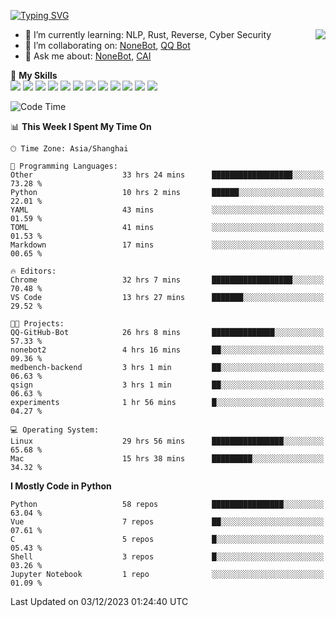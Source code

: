 [![Typing SVG](https://readme-typing-svg.herokuapp.com?size=25&duration=2500&color=8C43EA&vCenter=true&width=200&height=40&lines=Hi+there+%F0%9F%91%8B%F0%9F%8F%BB;I'm+yanyongyu)](https://git.io/typing-svg)

<a href="#">
  <img align="right" src="https://github-readme-stats.vercel.app/api?username=yanyongyu&count_private=true&show_icons=true&bg_color=15,f2f7fd,E0EAFC" />
</a>

- 🌱 I’m currently learning: NLP, Rust, Reverse, Cyber Security
- 👯 I’m collaborating on: [NoneBot](https://github.com/nonebot), [QQ Bot](https://github.com/Mrs4s/go-cqhttp)
- 💬 Ask me about: [NoneBot](https://github.com/nonebot), [CAI](https://github.com/cscs181/CAI)

🌟 **My Skills**  
![](https://img.shields.io/badge/-Python-3e74a2?style=flat-square&logo=Python&logoColor=fff)
![](https://img.shields.io/badge/-TypeScript-3178C6?style=flat-square&logo=TypeScript&logoColor=fff)
![](https://img.shields.io/badge/-Vue-4fc08d?style=flat-square&logo=Vue.js&logoColor=fff)
![](https://img.shields.io/badge/-React-2d98ce?style=flat-square&logo=React&logoColor=fff)
![](https://img.shields.io/badge/-FastAPI-009688?style=flat-square&logo=FastAPI&logoColor=fff)
![](https://img.shields.io/badge/-Linux-000000?style=flat-square&logo=Linux&logoColor=fff)
![](https://img.shields.io/badge/-Docker-2496ED?style=flat-square&logo=Docker&logoColor=fff)
![](https://img.shields.io/badge/-Kubernetes-326CE5?style=flat-square&logo=Kubernetes&logoColor=fff)
![](https://img.shields.io/badge/-GitHub%20Actions-2088FF?style=flat-square&logo=GitHubActions&logoColor=fff)
![](https://img.shields.io/badge/-PostgreSQL-4169E1?style=flat-square&logo=PostgreSQL&logoColor=fff)
![](https://img.shields.io/badge/-Redis-DC382D?style=flat-square&logo=Redis&logoColor=fff)
![](https://img.shields.io/badge/-MongoDB-47A248?style=flat-square&logo=MongoDB&logoColor=fff)

<!--START_SECTION:waka-->
![Code Time](http://img.shields.io/badge/Code%20Time-5%2C410%20hrs%202%20mins-blue)

📊 **This Week I Spent My Time On** 

```text
🕑︎ Time Zone: Asia/Shanghai

💬 Programming Languages: 
Other                    33 hrs 24 mins      ██████████████████░░░░░░░   73.28 % 
Python                   10 hrs 2 mins       ██████░░░░░░░░░░░░░░░░░░░   22.01 % 
YAML                     43 mins             ░░░░░░░░░░░░░░░░░░░░░░░░░   01.59 % 
TOML                     41 mins             ░░░░░░░░░░░░░░░░░░░░░░░░░   01.53 % 
Markdown                 17 mins             ░░░░░░░░░░░░░░░░░░░░░░░░░   00.65 % 

🔥 Editors: 
Chrome                   32 hrs 7 mins       ██████████████████░░░░░░░   70.48 % 
VS Code                  13 hrs 27 mins      ███████░░░░░░░░░░░░░░░░░░   29.52 % 

🐱‍💻 Projects: 
QQ-GitHub-Bot            26 hrs 8 mins       ██████████████░░░░░░░░░░░   57.33 % 
nonebot2                 4 hrs 16 mins       ██░░░░░░░░░░░░░░░░░░░░░░░   09.36 % 
medbench-backend         3 hrs 1 min         ██░░░░░░░░░░░░░░░░░░░░░░░   06.63 % 
qsign                    3 hrs 1 min         ██░░░░░░░░░░░░░░░░░░░░░░░   06.63 % 
experiments              1 hr 56 mins        █░░░░░░░░░░░░░░░░░░░░░░░░   04.27 % 

💻 Operating System: 
Linux                    29 hrs 56 mins      ████████████████░░░░░░░░░   65.68 % 
Mac                      15 hrs 38 mins      █████████░░░░░░░░░░░░░░░░   34.32 % 
```

**I Mostly Code in Python** 

```text
Python                   58 repos            ████████████████░░░░░░░░░   63.04 % 
Vue                      7 repos             ██░░░░░░░░░░░░░░░░░░░░░░░   07.61 % 
C                        5 repos             █░░░░░░░░░░░░░░░░░░░░░░░░   05.43 % 
Shell                    3 repos             █░░░░░░░░░░░░░░░░░░░░░░░░   03.26 % 
Jupyter Notebook         1 repo              ░░░░░░░░░░░░░░░░░░░░░░░░░   01.09 % 
```




 Last Updated on 03/12/2023 01:24:40 UTC
<!--END_SECTION:waka-->
